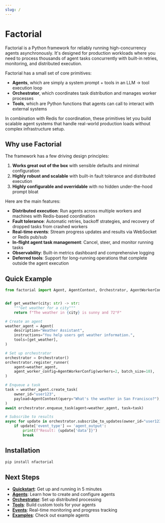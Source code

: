 ```yaml
---
slug: /
---
```


# Factorial

Factorial is a Python framework for reliably running high-concurrency agents asynchronously. It's designed for production workloads where you need to process thousands of agent tasks concurrently with built-in retries, monitoring, and distributed execution.

Factorial has a small set of core primitives:

* **Agents**, which are simply a system prompt + tools in an LLM -> tool execution loop
* **Orchestrator**, which coordinates task distribution and manages worker processes  
* **Tools**, which are Python functions that agents can call to interact with external systems

In combination with Redis for coordination, these primitives let you build scalable agent systems that handle real-world production loads without complex infrastructure setup.

## Why use Factorial

The framework has a few driving design principles:

1. **Works great out of the box** with sensible defaults and minimal configuration
2. **Highly robust and scalable** with built-in fault tolerance and distributed execution
3. **Highly configurable and overridable** with no hidden under-the-hood prompt bloat

Here are the main features:

* **Distributed execution**: Run agents across multiple workers and machines with Redis-based coordination  
* **Fault tolerance**: Automatic retries, backoff strategies, and recovery of dropped tasks from crashed workers
* **Real-time events**: Stream progress updates and results via WebSocket or Redis pub/sub 
* **In-flight agent task management**: Cancel, steer, and monitor running tasks
* **Observability**: Built-in metrics dashboard and comprehensive logging  
* **Deferred tools**: Support for long-running operations that complete outside the agent execution

## Quick Example

```python
from factorial import Agent, AgentContext, Orchestrator, AgentWorkerConfig


def get_weather(city: str) -> str:
    """Get weather for a city"""
    return f"The weather in {city} is sunny and 72°F"

# Create an agent
weather_agent = Agent(
    description="Weather Assistant",
    instructions="You help users get weather information.",
    tools=[get_weather],
)

# Set up orchestrator
orchestrator = Orchestrator()
orchestrator.register_runner(
    agent=weather_agent,
    agent_worker_config=AgentWorkerConfig(workers=2, batch_size=10),
)

# Enqueue a task
task = weather_agent.create_task(
    owner_id="user123",
    payload=AgentContext(query="What's the weather in San Francisco?"),
)
await orchestrator.enqueue_task(agent=weather_agent, task=task)

# Subscribe to results
async for update in orchestrator.subscribe_to_updates(owner_id="user123"):
    if update['event_type'] == 'agent_output':
        print(f"Result: {update['data']}")
        break
```

## Installation

```bash
pip install nfactorial
```

## Next Steps

- [**Quickstart**](./quickstart): Get up and running in 5 minutes
- [**Agents**](./agents): Learn how to create and configure agents
- [**Orchestrator**](./orchestrator): Set up distributed processing
- [**Tools**](./tools): Build custom tools for your agents
- [**Events**](./events): Real-time monitoring and progress tracking
- [**Examples**](./examples/basic_agent.md): Check out example agents
